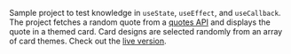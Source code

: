 Sample project to test knowledge in `useState`, `useEffect`, and `useCallback`. The project fetches a random quote from a [quotes API](https://api-ninjas.com/api/quotes) and displays the quote in a themed card. Card designs are selected randomly from an array of card themes. Check out the [live version](https://quotes-om2iy.ondigitalocean.app).

